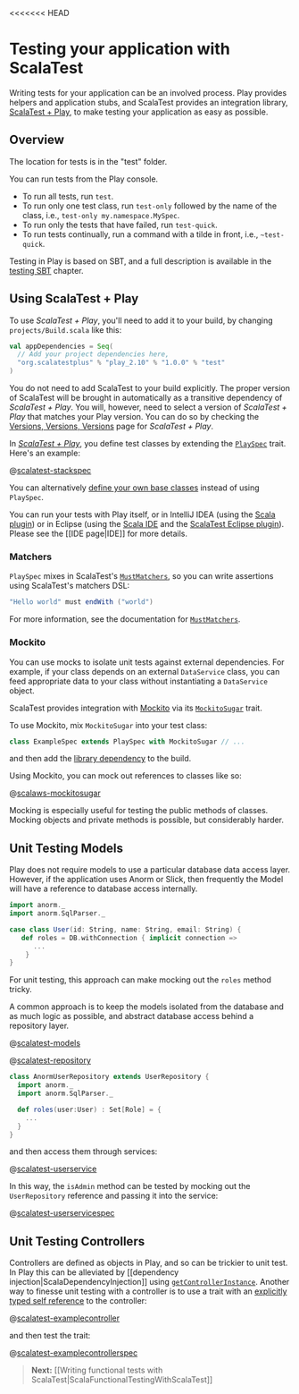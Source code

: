 <<<<<<< HEAD
<!--- Copyright (C) 2009-2013 Typesafe Inc. <http://www.typesafe.com> -->

# Testing your application with ScalaTest

Writing tests for your application can be an involved process. Play provides helpers and application stubs, and ScalaTest provides an integration library, [ScalaTest + Play](http://scalatest.org/plus/play), to make testing your application as easy as possible.

## Overview

The location for tests is in the "test" folder.  <!-- There are two sample test files created in the test folder which can be used as templates. -->

You can run tests from the Play console.

* To run all tests, run `test`.
* To run only one test class, run `test-only` followed by the name of the class, i.e., `test-only my.namespace.MySpec`.
* To run only the tests that have failed, run `test-quick`.
* To run tests continually, run a command with a tilde in front, i.e., `~test-quick`.

Testing in Play is based on SBT, and a full description is available in the [testing SBT](http://www.scala-sbt.org/0.13.0/docs/Detailed-Topics/Testing) chapter.

## Using ScalaTest + Play

To use _ScalaTest + Play_, you'll need to add it to your build, by changing `projects/Build.scala` like this:

```scala
val appDependencies = Seq(
  // Add your project dependencies here,
  "org.scalatestplus" % "play_2.10" % "1.0.0" % "test"
)
```

You do not need to add ScalaTest to your build explicitly. The proper version of ScalaTest will be brought in automatically as a transitive dependency of _ScalaTest + Play_. You will, however, need to select a version of _ScalaTest + Play_ that matches your Play version. You can do so by checking the [Versions, Versions, Versions](http://www.scalatest.org/plus/play/versions) page for _ScalaTest + Play_.

In [_ScalaTest + Play_](http://scalatest.org/plus/play), you define test classes by extending the [`PlaySpec`](http://doc.scalatest.org/plus-play/1.0.0/index.html#org.scalatestplus.play.PlaySpec) trait. Here's an example:

@[scalatest-stackspec](code-scalatestplus-play/StackSpec.scala)

You can alternatively [define your own base classes](http://scalatest.org/user_guide/defining_base_classes) instead of using `PlaySpec`.

You can run your tests with Play itself, or in IntelliJ IDEA (using the [Scala plugin](http://blog.jetbrains.com/scala/)) or in Eclipse (using the [Scala IDE](http://scala-ide.org/) and the [ScalaTest Eclipse plugin](http://scalatest.org/user_guide/using_scalatest_with_eclipse)).  Please see the [[IDE page|IDE]] for more details.

### Matchers

`PlaySpec` mixes in ScalaTest's [`MustMatchers`](http://doc.scalatest.org/2.1.5/index.html#org.scalatest.MustMatchers), so you can write assertions using ScalaTest's matchers DSL:

```scala
"Hello world" must endWith ("world")
```

For more information, see the documentation for [`MustMatchers`](http://doc.scalatest.org/2.1.5/index.html#org.scalatest.MustMatchers).

### Mockito

You can use mocks to isolate unit tests against external dependencies.  For example, if your class depends on an external `DataService` class, you can feed appropriate data to your class without instantiating a `DataService` object.

ScalaTest provides integration with [Mockito](https://code.google.com/p/mockito/) via its [`MockitoSugar`](http://doc.scalatest.org/2.1.5/index.html#org.scalatest.mock.MockitoSugar) trait.

To use Mockito, mix `MockitoSugar` into your test class:

```scala
class ExampleSpec extends PlaySpec with MockitoSugar // ...
```

and then add the [library dependency](http://mvnrepository.com/artifact/org.mockito/mockito-core) to the build.

Using Mockito, you can mock out references to classes like so:

@[scalaws-mockitosugar](code-scalatestplus-play/ExampleMockitoSpec.scala)

Mocking is especially useful for testing the public methods of classes.  Mocking objects and private methods is possible, but considerably harder.

## Unit Testing Models

Play does not require models to use a particular database data access layer.  However, if the application uses Anorm or Slick, then frequently the Model will have a reference to database access internally.

```scala
import anorm._
import anorm.SqlParser._

case class User(id: String, name: String, email: String) {
   def roles = DB.withConnection { implicit connection =>
      ...
    }
}
```

For unit testing, this approach can make mocking out the `roles` method tricky.

A common approach is to keep the models isolated from the database and as much logic as possible, and abstract database access behind a repository layer.

@[scalatest-models](code/models/User.scala)

@[scalatest-repository](code/services/UserRepository.scala)

```scala
class AnormUserRepository extends UserRepository {
  import anorm._
  import anorm.SqlParser._

  def roles(user:User) : Set[Role] = {
    ...
  }
}
```

and then access them through services:

@[scalatest-userservice](code/services/UserService.scala)

In this way, the `isAdmin` method can be tested by mocking out the `UserRepository` reference and passing it into the service:

@[scalatest-userservicespec](code-scalatestplus-play/UserServiceSpec.scala)

## Unit Testing Controllers

Controllers are defined as objects in Play, and so can be trickier to unit test.  In Play this can be alleviated by [[dependency injection|ScalaDependencyInjection]] using [`getControllerInstance`](api/scala/index.html#play.api.GlobalSettings@getControllerInstance).  Another way to finesse unit testing with a controller is to use a trait with an [explicitly typed self reference](http://www.naildrivin5.com/scalatour/wiki_pages/ExplcitlyTypedSelfReferences) to the controller:

@[scalatest-examplecontroller](code-scalatestplus-play/ExampleControllerSpec.scala)

and then test the trait:

@[scalatest-examplecontrollerspec](code-scalatestplus-play/ExampleControllerSpec.scala)

> **Next:** [[Writing functional tests with ScalaTest|ScalaFunctionalTestingWithScalaTest]]

